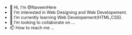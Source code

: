 - 👋 Hi, I’m @NaveenHere
- 👀 I’m interested in Web Designing and Web Developement.
- 🌱 I’m currently learning Web Developement(HTML,CSS).
- 💞️ I’m looking to collaborate on ...
- 📫 How to reach me ...

<!---
NaveenHere/NaveenHere is a ✨ special ✨ repository because its `README.md` (this file) appears on your GitHub profile.
You can click the Preview link to take a look at your changes.
--->
